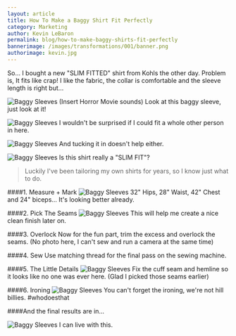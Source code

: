 ```yaml
--- 
layout: article
title: How To Make a Baggy Shirt Fit Perfectly
category: Marketing
author: Kevin LeBaron
permalink: blog/how-to-make-baggy-shirts-fit-perfectly
bannerimage: /images/transformations/001/banner.png
authorimage: kevin.jpg
---
```


So... I bought a new "SLIM FITTED" shirt from Kohls the other day. Problem is, It fits like crap! I like the fabric, the collar is comfortable and the sleeve length is right but...

<!--more-->
 
![Baggy Sleeves](/images/transformations/001/baggy-sleeves.jpg)
(Insert Horror Movie sounds) Look at this baggy sleeve, just look at it!

![Baggy Sleeves](/images/transformations/001/baggy-torso.jpg)
I wouldn't be surprised if I could fit a whole other person in here.

![Baggy Sleeves](/images/transformations/001/baggy-torso-2.jpg)
And tucking it in doesn't help either.

![Baggy Sleeves](/images/transformations/001/slim.jpg)
Is this shirt really a "SLIM FIT"? 

> Luckily I've been tailoring my own shirts for years, so I know just what to do.

####1. Measure + Mark
![Baggy Sleeves](/images/transformations/001/measure.jpg)
32" Hips, 28" Waist, 42" Chest and 24" biceps... It's looking better already.


####2. Pick The Seams
![Baggy Sleeves](/images/transformations/001/seams.jpg)
This will help me create a nice clean finish later on.

####3. Overlock
Now for the fun part, trim the excess and overlock the seams. (No photo here, I can't sew and run a camera at the same time)

####4. Sew
Use matching thread for the final pass on the sewing machine.

####5. The Little Details
![Baggy Sleeves](/images/transformations/001/details.jpg)
Fix the cuff seam and hemline so it looks like no one was ever here. (Glad I picked those seams earlier)

####6. Ironing
![Baggy Sleeves](/images/transformations/001/iron.jpg)
You can't forget the ironing, we're not hill billies. #whodoesthat

####And the final results are in...

![Baggy Sleeves](/images/transformations/001/fit.jpg)
I can live with this.